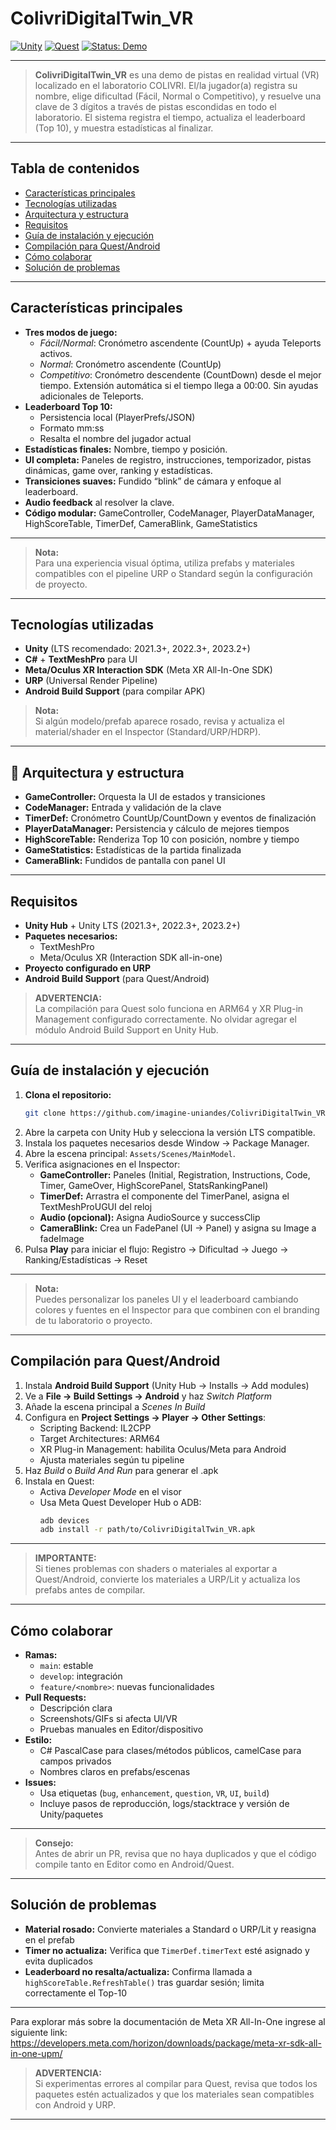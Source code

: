 # ColivriDigitalTwin_VR

[![Unity](https://img.shields.io/badge/unity-2021.3%2B-blue.svg)](https://unity.com/)
[![Quest](https://img.shields.io/badge/Platform-Meta%20Quest-green.svg)](https://www.meta.com/quest/)
[![Status: Demo](https://img.shields.io/badge/status-Demo-important.svg)]()

---

> **ColivriDigitalTwin_VR** es una demo de pistas en realidad virtual (VR) localizado en el laboratorio COLIVRI. El/la jugador(a) registra su nombre, elige dificultad (Fácil, Normal o Competitivo), y resuelve una clave de 3 dígitos a través de pistas escondidas en todo el laboratorio. El sistema registra el tiempo, actualiza el leaderboard (Top 10), y muestra estadísticas al finalizar.

---

## Tabla de contenidos

- [Características principales](#características-principales)
- [Tecnologías utilizadas](#tecnologías-utilizadas)
- [Arquitectura y estructura](#arquitectura-y-estructura)
- [Requisitos](#requisitos)
- [Guía de instalación y ejecución](#guía-de-instalación-y-ejecución)
- [Compilación para Quest/Android](#compilación-para-questandroid)
- [Cómo colaborar](#cómo-colaborar)
- [Solución de problemas](#solución-de-problemas)

---

## Características principales

- **Tres modos de juego:**
  - *Fácil/Normal*: Cronómetro ascendente (CountUp) + ayuda Teleports activos.
  - *Normal*: Cronómetro ascendente (CountUp)
  - *Competitivo*: Cronómetro descendente (CountDown) desde el mejor tiempo. Extensión automática si el tiempo llega a 00:00. Sin ayudas adicionales de Teleports.
- **Leaderboard Top 10:**  
  - Persistencia local (PlayerPrefs/JSON) 
  - Formato mm:ss  
  - Resalta el nombre del jugador actual
- **Estadísticas finales:** Nombre, tiempo y posición.
- **UI completa:** Paneles de registro, instrucciones, temporizador, pistas dinámicas, game over, ranking y estadísticas.
- **Transiciones suaves:** Fundido “blink” de cámara y enfoque al leaderboard.
- **Audio feedback** al resolver la clave.
- **Código modular:** GameController, CodeManager, PlayerDataManager, HighScoreTable, TimerDef, CameraBlink, GameStatistics

---

>  **Nota:**  
> Para una experiencia visual óptima, utiliza prefabs y materiales compatibles con el pipeline URP o Standard según la configuración de proyecto.

---

## Tecnologías utilizadas

- **Unity** (LTS recomendado: 2021.3+, 2022.3+, 2023.2+)
- **C#** + **TextMeshPro** para UI
- **Meta/Oculus XR Interaction SDK** (Meta XR All-In-One SDK)
- **URP** (Universal Render Pipeline) 
- **Android Build Support** (para compilar APK)

> **Nota:**  
> Si algún modelo/prefab aparece rosado, revisa y actualiza el material/shader en el Inspector (Standard/URP/HDRP).

---

## 🧩 Arquitectura y estructura

- **GameController:** Orquesta la UI de estados y transiciones
- **CodeManager:** Entrada y validación de la clave
- **TimerDef:** Cronómetro CountUp/CountDown y eventos de finalización
- **PlayerDataManager:** Persistencia y cálculo de mejores tiempos
- **HighScoreTable:** Renderiza Top 10 con posición, nombre y tiempo
- **GameStatistics:** Estadísticas de la partida finalizada
- **CameraBlink:** Fundidos de pantalla con panel UI

---

## Requisitos

- **Unity Hub** + Unity LTS (2021.3+, 2022.3+, 2023.2+)
- **Paquetes necesarios:**
  - TextMeshPro
  - Meta/Oculus XR (Interaction SDK all-in-one)
- **Proyecto configurado en URP** 
- **Android Build Support** (para Quest/Android)

> **ADVERTENCIA:**  
> La compilación para Quest solo funciona en ARM64 y XR Plug-in Management configurado correctamente. No olvidar agregar el módulo Android Build Support en Unity Hub.

---

## Guía de instalación y ejecución

1. **Clona el repositorio:**
   ```bash
   git clone https://github.com/imagine-uniandes/ColivriDigitalTwin_VR
   ```
2. Abre la carpeta con Unity Hub y selecciona la versión LTS compatible.
3. Instala los paquetes necesarios desde Window → Package Manager.
4. Abre la escena principal: `Assets/Scenes/MainModel`.
5. Verifica asignaciones en el Inspector:
   - **GameController:** Paneles (Initial, Registration, Instructions, Code, Timer, GameOver, HighScorePanel, StatsRankingPanel)
   - **TimerDef:** Arrastra el componente del TimerPanel, asigna el TextMeshProUGUI del reloj
   - **Audio (opcional):** Asigna AudioSource y successClip
   - **CameraBlink:** Crea un FadePanel (UI → Panel) y asigna su Image a fadeImage
6. Pulsa **Play** para iniciar el flujo: Registro → Dificultad → Juego → Ranking/Estadísticas → Reset

---

> **Nota:**  
> Puedes personalizar los paneles UI y el leaderboard cambiando colores y fuentes en el Inspector para que combinen con el branding de tu laboratorio o proyecto.

---

## Compilación para Quest/Android

1. Instala **Android Build Support** (Unity Hub → Installs → Add modules)
2. Ve a **File → Build Settings → Android** y haz *Switch Platform*
3. Añade la escena principal a *Scenes In Build*
4. Configura en **Project Settings → Player → Other Settings**:
   - Scripting Backend: IL2CPP
   - Target Architectures: ARM64
   - XR Plug-in Management: habilita Oculus/Meta para Android
   - Ajusta materiales según tu pipeline
5. Haz *Build* o *Build And Run* para generar el .apk
6. Instala en Quest:
   - Activa *Developer Mode* en el visor
   - Usa Meta Quest Developer Hub o ADB:
     ```bash
     adb devices
     adb install -r path/to/ColivriDigitalTwin_VR.apk
     ```

---

>  **IMPORTANTE:**  
> Si tienes problemas con shaders o materiales al exportar a Quest/Android, convierte los materiales a URP/Lit y actualiza los prefabs antes de compilar.

---

## Cómo colaborar

- **Ramas:**  
  - `main`: estable  
  - `develop`: integración  
  - `feature/<nombre>`: nuevas funcionalidades
- **Pull Requests:**  
  - Descripción clara  
  - Screenshots/GIFs si afecta UI/VR  
  - Pruebas manuales en Editor/dispositivo
- **Estilo:**  
  - C# PascalCase para clases/métodos públicos, camelCase para campos privados  
  - Nombres claros en prefabs/escenas
- **Issues:**  
  - Usa etiquetas (`bug`, `enhancement`, `question`, `VR`, `UI`, `build`)  
  - Incluye pasos de reproducción, logs/stacktrace y versión de Unity/paquetes

---

> **Consejo:**  
> Antes de abrir un PR, revisa que no haya duplicados y que el código compile tanto en Editor como en Android/Quest.

---

##  Solución de problemas

- **Material rosado:** Convierte materiales a Standard o URP/Lit y reasigna en el prefab
- **Timer no actualiza:** Verifica que `TimerDef.timerText` esté asignado y evita duplicados
- **Leaderboard no resalta/actualiza:** Confirma llamada a `highScoreTable.RefreshTable()` tras guardar sesión; limita correctamente el Top-10

---
Para explorar más sobre la documentación de Meta XR All-In-One ingrese al siguiente link: https://developers.meta.com/horizon/downloads/package/meta-xr-sdk-all-in-one-upm/

>  **ADVERTENCIA:**  
> Si experimentas errores al compilar para Quest, revisa que todos los paquetes estén actualizados y que los materiales sean compatibles con Android y URP.

---
